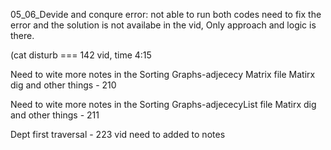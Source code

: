 05_06_Devide and conqure error: not able to run both codes need to fix the error
and the solution is not availabe in the vid, 
Only approach and logic is there.


(cat disturb === 142 vid, time 4:15


Need to wite more notes in the Sorting Graphs-adjececy Matrix file 
Matirx dig and other things  - 210

Need to wite more notes in the Sorting Graphs-adjececyList file 
Matirx dig and other things - 211


Dept first traversal - 223 vid need to added to notes
